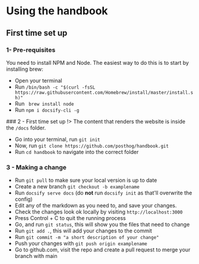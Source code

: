 # Using the handbook

## First time set up

### 1- Pre-requisites

You need to install NPM and Node. The easiest way to do this is to start by installing brew:

* Open your terminal
* Run ```/bin/bash -c "$(curl -fsSL https://raw.githubusercontent.com/Homebrew/install/master/install.sh)"```
* Run ``` brew install node```
* Run ```npm i docsify-cli -g```

### 2 - First time set up
!> The content that renders the website is inside the ```/docs``` folder.

* Go into your terminal, run ```git init```
* Now, run ```git clone https://github.com/posthog/handbook.git```
* Run ```cd handbook``` to navigate into the correct folder

### 3 - Making a change
* Run ```git pull``` to make sure your local version is up to date
* Create a new branch ```git checkout -b examplename```
* Run ```docsify serve docs``` (do **not** run ```docsify init``` as that'll overwrite the config)
* Edit any of the markdown as you need to, and save your changes.
* Check the changes look ok locally by visiting ```http://localhost:3000```
* Press Control + C to quit the running process
* Go, and run ```git status```, this will show you the files that need to change
* Run ```git add .```, this will add your changes to the commit
* Run ```git commit -m "a short description of your change"```
* Push your changes with ```git push origin examplename```
* Go to github.com, visit the repo and create a pull request to merge your branch with main
